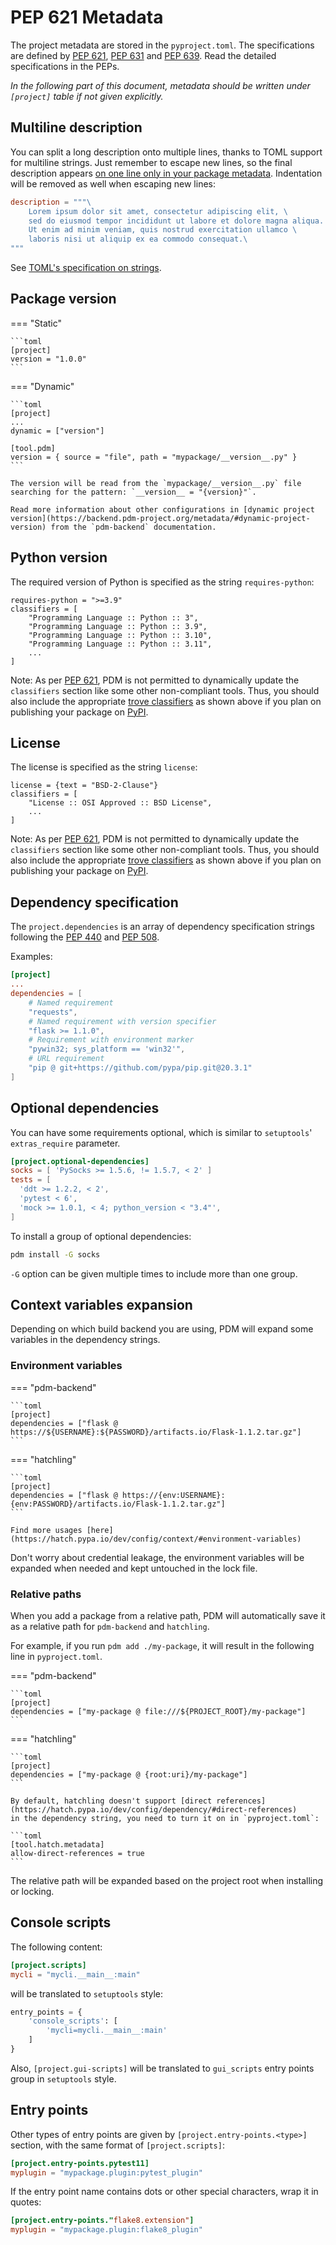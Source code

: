 # PEP 621 Metadata

The project metadata are stored in the `pyproject.toml`. The specifications are defined by [PEP 621], [PEP 631] and [PEP 639]. Read the detailed specifications in the PEPs.

[PEP 621]: https://www.python.org/dev/peps/pep-0621/
[PEP 631]: https://www.python.org/dev/peps/pep-0631/
[PEP 639]: https://www.python.org/dev/peps/pep-0639/

_In the following part of this document, metadata should be written under `[project]` table if not given explicitly._

## Multiline description

You can split a long description onto multiple lines, thanks to TOML support for multiline strings.
Just remember to escape new lines, so the final description appears
[on one line only in your package metadata](https://packaging.python.org/specifications/core-metadata/#summary).
Indentation will be removed as well when escaping new lines:

```toml
description = """\
    Lorem ipsum dolor sit amet, consectetur adipiscing elit, \
    sed do eiusmod tempor incididunt ut labore et dolore magna aliqua. \
    Ut enim ad minim veniam, quis nostrud exercitation ullamco \
    laboris nisi ut aliquip ex ea commodo consequat.\
"""
```

See [TOML's specification on strings](https://toml.io/en/v1.0.0#string).

## Package version

=== "Static"

    ```toml
    [project]
    version = "1.0.0"
    ```

=== "Dynamic"

    ```toml
    [project]
    ...
    dynamic = ["version"]

    [tool.pdm]
    version = { source = "file", path = "mypackage/__version__.py" }
    ```

    The version will be read from the `mypackage/__version__.py` file searching for the pattern: `__version__ = "{version}"`.

    Read more information about other configurations in [dynamic project version](https://backend.pdm-project.org/metadata/#dynamic-project-version) from the `pdm-backend` documentation.

## Python version

The required version of Python is specified as the string `requires-python`:

```
requires-python = ">=3.9"
classifiers = [
    "Programming Language :: Python :: 3",
    "Programming Language :: Python :: 3.9",
    "Programming Language :: Python :: 3.10",
    "Programming Language :: Python :: 3.11",
    ...
]
```

Note: As per [PEP 621](https://peps.python.org/pep-0621/#allow-tools-to-add-extend-data),
PDM is not permitted to dynamically update the `classifiers` section like some other non-compliant tools.
Thus, you should also include the appropriate [trove classifiers](https://pypi.org/classifiers/)
as shown above if you plan on publishing your package on [PyPI](https://pypi.org/).

## License

<!-- TODO: update following paragraphs if PEP 639 is accepted,
see https://peps.python.org/pep-0639/#deprecate-license-classifiers -->

The license is specified as the string `license`:

```
license = {text = "BSD-2-Clause"}
classifiers = [
    "License :: OSI Approved :: BSD License",
    ...
]
```

Note: As per [PEP 621](https://peps.python.org/pep-0621/#allow-tools-to-add-extend-data),
PDM is not permitted to dynamically update the `classifiers` section like some other non-compliant tools.
Thus, you should also include the appropriate [trove classifiers](https://pypi.org/classifiers/)
as shown above if you plan on publishing your package on [PyPI](https://pypi.org/).

## Dependency specification

The `project.dependencies` is an array of dependency specification strings following the [PEP 440](https://www.python.org/dev/peps/pep-0440/)
and [PEP 508](https://www.python.org/dev/peps/pep-0508/).

Examples:

```toml
[project]
...
dependencies = [
    # Named requirement
    "requests",
    # Named requirement with version specifier
    "flask >= 1.1.0",
    # Requirement with environment marker
    "pywin32; sys_platform == 'win32'",
    # URL requirement
    "pip @ git+https://github.com/pypa/pip.git@20.3.1"
]
```

## Optional dependencies

You can have some requirements optional, which is similar to `setuptools`' `extras_require` parameter.

```toml
[project.optional-dependencies]
socks = [ 'PySocks >= 1.5.6, != 1.5.7, < 2' ]
tests = [
  'ddt >= 1.2.2, < 2',
  'pytest < 6',
  'mock >= 1.0.1, < 4; python_version < "3.4"',
]
```

To install a group of optional dependencies:

```bash
pdm install -G socks
```

`-G` option can be given multiple times to include more than one group.

## Context variables expansion

Depending on which build backend you are using, PDM will expand some variables in the dependency strings.

### Environment variables

=== "pdm-backend"

    ```toml
    [project]
    dependencies = ["flask @ https://${USERNAME}:${PASSWORD}/artifacts.io/Flask-1.1.2.tar.gz"]
    ```

=== "hatchling"

    ```toml
    [project]
    dependencies = ["flask @ https://{env:USERNAME}:{env:PASSWORD}/artifacts.io/Flask-1.1.2.tar.gz"]
    ```

    Find more usages [here](https://hatch.pypa.io/dev/config/context/#environment-variables)

Don't worry about credential leakage, the environment variables will be expanded when needed and kept untouched in the lock file.

### Relative paths

When you add a package from a relative path, PDM will automatically save it as a relative path for `pdm-backend` and `hatchling`.

For example, if you run `pdm add ./my-package`, it will result in the following line in `pyproject.toml`.

=== "pdm-backend"

    ```toml
    [project]
    dependencies = ["my-package @ file:///${PROJECT_ROOT}/my-package"]
    ```

=== "hatchling"

    ```toml
    [project]
    dependencies = ["my-package @ {root:uri}/my-package"]
    ```

    By default, hatchling doesn't support [direct references](https://hatch.pypa.io/dev/config/dependency/#direct-references)
    in the dependency string, you need to turn it on in `pyproject.toml`:

    ```toml
    [tool.hatch.metadata]
    allow-direct-references = true
    ```

The relative path will be expanded based on the project root when installing or locking.

## Console scripts

The following content:

```toml
[project.scripts]
mycli = "mycli.__main__:main"
```

will be translated to `setuptools` style:

```python
entry_points = {
    'console_scripts': [
        'mycli=mycli.__main__:main'
    ]
}
```

Also, `[project.gui-scripts]` will be translated to `gui_scripts` entry points group in `setuptools` style.

## Entry points

Other types of entry points are given by `[project.entry-points.<type>]` section, with the same
format of `[project.scripts]`:

```toml
[project.entry-points.pytest11]
myplugin = "mypackage.plugin:pytest_plugin"
```

If the entry point name contains dots or other special characters, wrap it in quotes:

```toml
[project.entry-points."flake8.extension"]
myplugin = "mypackage.plugin:flake8_plugin"
```

